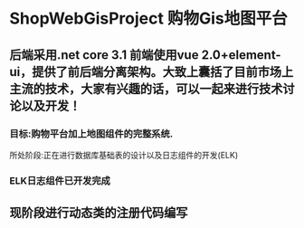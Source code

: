 # ShopWebGisProject 购物Gis地图平台  
## 后端采用.net core 3.1 前端使用vue 2.0+element-ui，提供了前后端分离架构。大致上囊括了目前市场上主流的技术，大家有兴趣的话，可以一起来进行技术讨论以及开发！			
### 目标:购物平台加上地图组件的完整系统.

所处阶段:正在进行数据库基础表的设计以及日志组件的开发(ELK) 

### ELK日志组件已开发完成

## 现阶段进行动态类的注册代码编写


